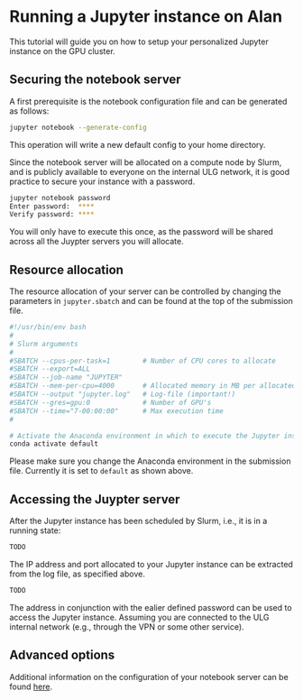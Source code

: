 # Running a Jupyter instance on Alan

This tutorial will guide you on how to setup your personalized Jupyter instance on the GPU cluster.

## Securing the notebook server

A first prerequisite is the notebook configuration file and can be generated as follows:
```bash
jupyter notebook --generate-config
```
This operation will write a new default config to your home directory.

Since the notebook server will be allocated on a compute node by Slurm, and is publicly available to everyone on the internal ULG network, it is good practice to secure your instance with a password.
```bash
jupyter notebook password
Enter password:  ****
Verify password: ****
```
You will only have to execute this once, as the password will be shared across all the Juypter servers you will allocate.

## Resource allocation
The resource allocation of your server can be controlled by changing the parameters in `jupyter.sbatch` and can be found at the top of the submission file.
```bash
#!/usr/bin/env bash
#
# Slurm arguments
#
#SBATCH --cpus-per-task=1        # Number of CPU cores to allocate
#SBATCH --export=ALL
#SBATCH --job-name "JUPYTER"
#SBATCH --mem-per-cpu=4000       # Allocated memory in MB per allocated CPU cores
#SBATCH --output "jupyter.log"   # Log-file (important!)
#SBATCH --gres=gpu:0             # Number of GPU's
#SBATCH --time="7-00:00:00"      # Max execution time
#

# Activate the Anaconda environment in which to execute the Jupyter instance.
conda activate default
```
Please make sure you change the Anaconda environment in the submission file. Currently it is set to `default` as shown above.

## Accessing the Juypter server
After the Jupyter instance has been scheduled by Slurm, i.e., it is in a running state:
```bash
TODO
```
The IP address and port allocated to your Jupyter instance can be extracted from the log file, as specified above.
```bash
TODO
```
The address in conjunction with the ealier defined password can be used to access the Jupyter instance. Assuming you are connected to the ULG internal network (e.g., through the VPN or some other service).

## Advanced options
Additional information on the configuration of your notebook server can be found [here](https://jupyter-notebook.readthedocs.io/en/stable/public_server.html).
